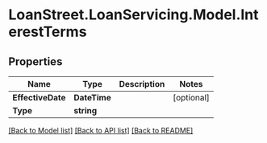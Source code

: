 # LoanStreet.LoanServicing.Model.InterestTerms
## Properties

Name | Type | Description | Notes
------------ | ------------- | ------------- | -------------
**EffectiveDate** | **DateTime** |  | [optional] 
**Type** | **string** |  | 

[[Back to Model list]](../README.md#documentation-for-models) [[Back to API list]](../README.md#documentation-for-api-endpoints) [[Back to README]](../README.md)

